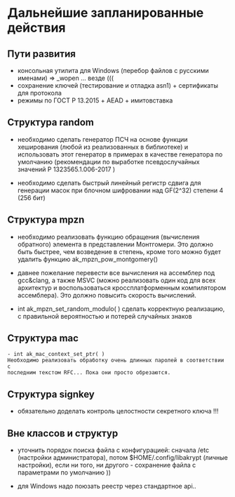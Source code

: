 # Дальнейшие запланированные действия


## Пути развития
  - консольная утилита для Windows (перебор файлов с русскими именами) => _wopen ... везде (((
  - сохранение ключей (тестирование и отладка asn1) + сертификаты для протокола
  - режимы по ГОСТ Р 13.2015 + AEAD + имитовставка


## Структура random

   - необходимо сделать генератор ПСЧ на основе функции хеширования
      (любой из реализованных в библиотеке) и использовать этот генератор
      в примерах в качестве генератора по умолчанию
     (рекомендации по выработке псевдослучайных значений Р 1323565.1.006-2017 )

   - необходимо сделать быстрый линейный регистр сдвига для генерации масок
     при блочном шифровании над GF(2^32) степени 4 (256 бит)


## Структура mpzn

   - необходимо реализовать функцию обращения (вычисления обратного) элемента
     в представлении Монтгомери. Это должно быть быстрее, чем возведение
     в степень, кроме того можно будет удалить функцию ak_mpzn_pow_montgomery()
   - давнее пожелание перевести все вычисления на ассемблер под gcc&clang,
     а также MSVC (можно реализовать один код для всех архитектур и
     воспользоваться кроссплатформенным компилятором ассемблера). Это должно
     повысить скорость вычислений.

   - int ak_mpzn_set_random_modulo( )
     сделать корректную реализацию, с правильной вероятностью и потерей случайных знаков

## Структура mac

    - int ak_mac_context_set_ptr( )
    Необходимо реализовать обработку очень длинных паролей в соответствии с
    последним текстом RFC... Пока они просто обрезаются.


## Структура signkey

  - обязательно доделать контроль целостности секретного ключа !!!


## Вне классов и структур

  - уточнить порядок поиска файла с конфигурацией:
    сначала /etc (настройки администратора),
    потом $HOME/.config/libakrypt (личные настройки),
    если ни того, ни другого - сохранение файла с параметрами по умолчанию ))

  - для Windows надо поюзать реестр через стандартное api..

